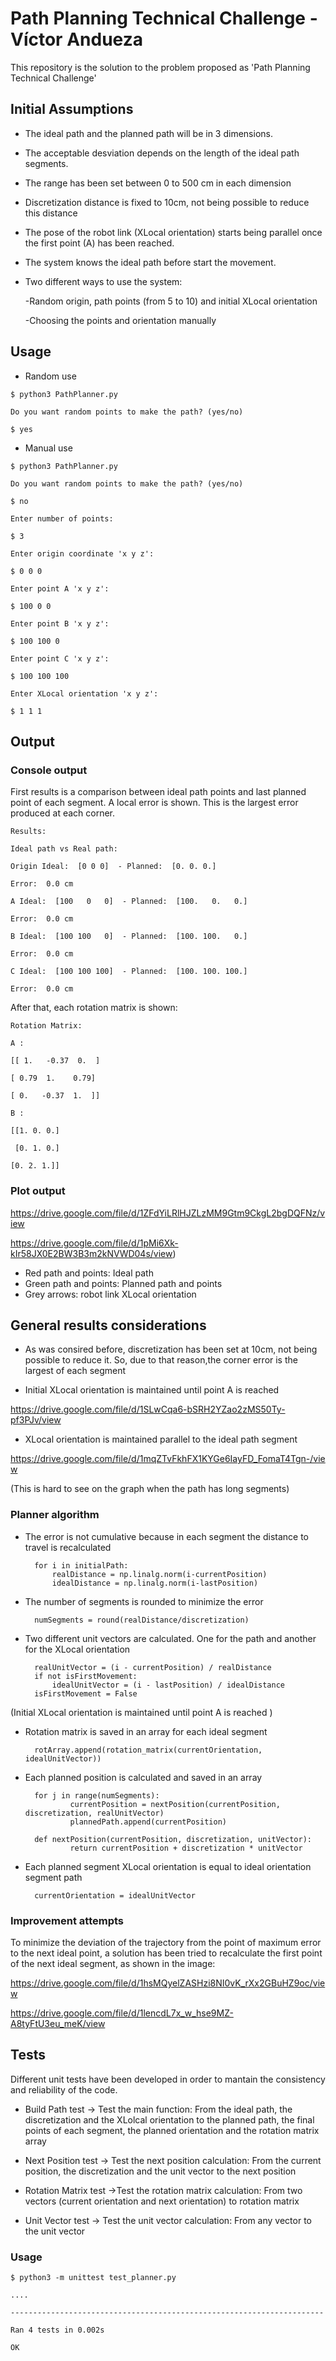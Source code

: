 # Path Planning Technical Challenge - Víctor Andueza
This repository is the solution to the problem proposed as 'Path Planning Technical Challenge'

## Initial Assumptions

- The ideal path and the planned path will be in 3 dimensions.
- The acceptable desviation depends on the length of the ideal path segments.
- The range has been set between 0 to 500 cm in each dimension
- Discretization distance is fixed to 10cm, not being possible to reduce this distance
- The pose of the robot link (XLocal orientation) starts being parallel once the first point (A) has been reached.
- The system knows the ideal path before start the movement.
- Two different ways to use the system: 

	-Random origin, path points (from 5 to 10) and initial XLocal orientation
	
	-Choosing the points and orientation manually

## Usage
- Random use

`$ python3 PathPlanner.py`

`Do you want random points to make the path? (yes/no)`

`$ yes`

- Manual use

`$ python3 PathPlanner.py`

`Do you want random points to make the path? (yes/no)`

`$ no`

`Enter number of points:`

`$ 3`

`Enter origin coordinate 'x y z':`

`$ 0 0 0`

`Enter point A 'x y z':`

`$ 100 0 0`

`Enter point B 'x y z':`

`$ 100 100 0`

`Enter point C 'x y z':`

`$ 100 100 100`

`Enter XLocal orientation 'x y z': `

`$ 1 1 1`

## Output
### Console output
First results is a comparison between ideal path points and last planned point of each segment. 
A local error is shown. This is the largest error produced at each corner.

`Results:`

`Ideal path vs Real path:`

`Origin Ideal:  [0 0 0]  - Planned:  [0. 0. 0.]`

 `Error:  0.0 cm`
 
`A Ideal:  [100   0   0]  - Planned:  [100.   0.   0.]`

`Error:  0.0 cm`

`B Ideal:  [100 100   0]  - Planned:  [100. 100.   0.]`

 `Error:  0.0 cm`
 
`C Ideal:  [100 100 100]  - Planned:  [100. 100. 100.]`

 `Error:  0.0 cm`
 
 
 After that, each rotation matrix is shown:
 
`Rotation Matrix:`

`A :`

`[[ 1.   -0.37  0.  ]`

 `[ 0.79  1.    0.79]`
 
 `[ 0.   -0.37  1.  ]]`
 
`B :`

`[[1. 0. 0.]`

` [0. 1. 0.]`

 `[0. 2. 1.]]`
 
### Plot output

https://drive.google.com/file/d/1ZFdYiLRlHJZLzMM9Gtm9CkgL2bgDQFNz/view

https://drive.google.com/file/d/1pMi6Xk-kIr58JX0E2BW3B3m2kNVWD04s/view)

- Red path and points: Ideal path
- Green path and points: Planned path and points
- Grey arrows: robot link XLocal orientation

## General results considerations

- As was consired before, discretization has been set at 10cm, not being possible to reduce it. So, due to that reason,the corner error is the largest of each segment

- Initial XLocal orientation is maintained until point A is reached 

https://drive.google.com/file/d/1SLwCqa6-bSRH2YZao2zMS50Ty-pf3PJv/view

- XLocal orientation is maintained parallel to the ideal path segment

https://drive.google.com/file/d/1mqZTvFkhFX1KYGe6IayFD_FomaT4Tgn-/view

(This is hard to see on the graph when the path has long segments)

### Planner algorithm

- The error is not cumulative because in each segment the distance to travel is recalculated

		for i in initialPath:
    		realDistance = np.linalg.norm(i-currentPosition)
    		idealDistance = np.linalg.norm(i-lastPosition)
			
- The number of segments is rounded to minimize the error

		numSegments = round(realDistance/discretization)
		
- Two different unit vectors are calculated. One for the path and another for the XLocal orientation

		realUnitVector = (i - currentPosition) / realDistance
        if not isFirstMovement:
        	idealUnitVector = (i - lastPosition) / idealDistance
        isFirstMovement = False
		
(Initial XLocal orientation is maintained until point A is reached )

- Rotation matrix is saved in an array for each ideal segment

		rotArray.append(rotation_matrix(currentOrientation, idealUnitVector))
		
		
- Each planned position is calculated and saved in an array

		for j in range(numSegments):
                currentPosition = nextPosition(currentPosition, discretization, realUnitVector)
                plannedPath.append(currentPosition)
				
		def nextPosition(currentPosition, discretization, unitVector):
			    return currentPosition + discretization * unitVector
				
- Each planned segment XLocal orientation is equal to ideal orientation segment path

		currentOrientation = idealUnitVector

### Improvement attempts

To minimize the deviation of the trajectory from the point of maximum error to the next ideal point, a solution has been tried to recalculate the first point of the next ideal segment, as shown in the image:

https://drive.google.com/file/d/1hsMQyelZASHzi8NI0vK_rXx2GBuHZ9oc/view

https://drive.google.com/file/d/1lencdL7x_w_hse9MZ-A8tyFtU3eu_meK/view

## Tests

Different unit tests have been developed in order to mantain the consistency and reliability of the code. 

- Build Path test -> Test the main function: From the ideal path, the discretization and the XLolcal orientation to the planned path, the final points of each segment, the planned orientation and the rotation matrix array

- Next Position test -> Test the next position calculation: From the current position, the discretization and the unit vector to the next position

- Rotation Matrix test ->Test the rotation matrix calculation: From two vectors (current orientation and next orientation) to rotation matrix

- Unit Vector test -> Test the unit vector calculation: From any vector to the unit vector

### Usage

`$ python3 -m unittest test_planner.py`

`....`

`----------------------------------------------------------------------`

`Ran 4 tests in 0.002s`

`OK`
